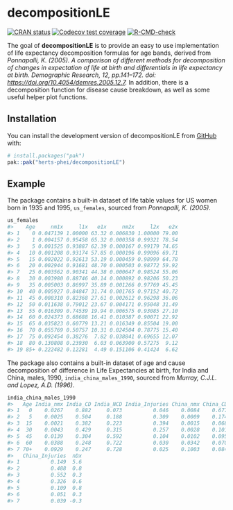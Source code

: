 
<!-- README.md is generated from README.Rmd. Please edit that file -->

# decompositionLE

<!-- badges: start -->

[![CRAN
status](https://www.r-pkg.org/badges/version/decompositionLE)](https://CRAN.R-project.org/package=decompositionLE)
[![Codecov test
coverage](https://codecov.io/gh/herts-phei/decompositionLE/graph/badge.svg)](https://app.codecov.io/gh/herts-phei/decompositionLE)
[![R-CMD-check](https://github.com/herts-phei/decompositionLE/actions/workflows/R-CMD-check.yaml/badge.svg)](https://github.com/herts-phei/decompositionLE/actions/workflows/R-CMD-check.yaml)
<!-- badges: end -->

The goal of **decompositionLE** is to provide an easy to use
implementation of life expectancy decomposition formulas for age bands,
derived from *Ponnapalli, K. (2005). A comparison of different methods
for decomposition of changes in expectation of life at birth and
differentials in life expectancy at birth. Demographic Research, 12,
pp.141–172. doi: <https://doi.org/10.4054/demres.2005.12.7>.* In
addition, there is a decomposition function for disease cause breakdown,
as well as some useful helper plot functions.

## Installation

You can install the development version of decompositionLE from
[GitHub](https://github.com/) with:

``` r
# install.packages("pak")
pak::pak("herts-phei/decompositionLE")
```

## Example

The package contains a built-in dataset of life table values for US
women born in 1935 and 1995, `us_females`, sourced from *Ponnapalli, K.
(2005)*.

``` r
us_females
#>    Age     nm1x     l1x   e1x     nm2x     l2x   e2x
#> 1    0 0.047139 1.00000 63.32 0.006830 1.00000 79.00
#> 2    1 0.004157 0.95458 65.32 0.000358 0.99321 78.54
#> 3    5 0.001525 0.93887 62.39 0.000167 0.99179 74.65
#> 4   10 0.001208 0.93174 57.85 0.000196 0.99096 69.71
#> 5   15 0.002022 0.92613 53.19 0.000459 0.98999 64.78
#> 6   20 0.002944 0.91681 48.70 0.000503 0.98772 59.92
#> 7   25 0.003562 0.90341 44.38 0.000647 0.98524 55.06
#> 8   30 0.003980 0.88746 40.14 0.000892 0.98206 50.23
#> 9   35 0.005003 0.86997 35.89 0.001266 0.97769 45.45
#> 10  40 0.005927 0.84847 31.74 0.001765 0.97152 40.72
#> 11  45 0.008310 0.82368 27.61 0.002612 0.96298 36.06
#> 12  50 0.011638 0.79012 23.67 0.004171 0.95048 31.49
#> 13  55 0.016309 0.74539 19.94 0.006575 0.93085 27.10
#> 14  60 0.024373 0.68688 16.41 0.010387 0.90071 22.92
#> 15  65 0.035823 0.60779 13.21 0.016349 0.85504 19.00
#> 16  70 0.055769 0.50757 10.31 0.024504 0.78775 15.40
#> 17  75 0.092454 0.38276  7.82 0.038841 0.69655 12.07
#> 18  80 0.130808 0.23930  6.03 0.063900 0.57275  9.12
#> 19 85+ 0.222482 0.12281  4.49 0.151106 0.41424  6.62
```

The package also contains a built-in dataset of age and cause
decomposition of difference in Life Expectancies at birth, for India and
China, males, 1990, `india_china_males_1990`, sourced from *Murray,
C.J.L. and Lopez, A.D. (1996)*.

``` r
india_china_males_1990
#>   Age India_nmx India_CD India_NCD India_Injuries China_nmx China_CD China_NCD
#> 1   0    0.0267    0.882     0.073          0.046    0.0084    0.677     0.174
#> 2   5    0.0025    0.504     0.188          0.309    0.0009    0.174     0.337
#> 3  15    0.0021    0.382     0.223          0.394    0.0015    0.068     0.380
#> 4  30    0.0043    0.429     0.315          0.257    0.0028    0.101     0.573
#> 5  45    0.0139    0.304     0.592          0.104    0.0102    0.095     0.796
#> 6  60    0.0388    0.248     0.722          0.030    0.0342    0.070     0.879
#> 7 70+    0.0929    0.247     0.728          0.025    0.1003    0.084     0.877
#>   China_Injuries  nDx
#> 1          0.149  5.6
#> 2          0.488  0.8
#> 3          0.552  0.3
#> 4          0.326  0.6
#> 5          0.109  0.8
#> 6          0.051  0.3
#> 7          0.039 -0.3
```
